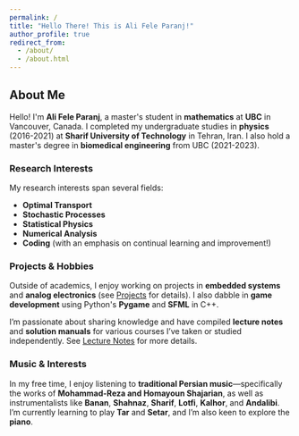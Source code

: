 ```yaml
---
permalink: /
title: "Hello There! This is Ali Fele Paranj!"
author_profile: true
redirect_from: 
  - /about/
  - /about.html
---
```

## About Me

Hello! I'm **Ali Fele Paranj**, a master's student in **mathematics** at **UBC** in Vancouver, Canada. I completed my undergraduate studies in **physics** (2016-2021) at **Sharif University of Technology** in Tehran, Iran. I also hold a master's degree in **biomedical engineering** from UBC (2021-2023).

### Research Interests

My research interests span several fields:
- **Optimal Transport**
- **Stochastic Processes**
- **Statistical Physics**
- **Numerical Analysis**
- **Coding** (with an emphasis on continual learning and improvement!)

### Projects & Hobbies

Outside of academics, I enjoy working on projects in **embedded systems** and **analog electronics** (see [Projects](#) for details). I also dabble in **game development** using Python's **Pygame** and **SFML** in C++.

I’m passionate about sharing knowledge and have compiled **lecture notes** and **solution manuals** for various courses I’ve taken or studied independently. See [Lecture Notes](#) for more details.

### Music & Interests

In my free time, I enjoy listening to **traditional Persian music**—specifically the works of **Mohammad-Reza and Homayoun Shajarian**, as well as instrumentalists like **Banan**, **Shahnaz**, **Sharif**, **Lotfi**, **Kalhor**, and **Andalibi**. I’m currently learning to play **Tar** and **Setar**, and I’m also keen to explore the **piano**.


